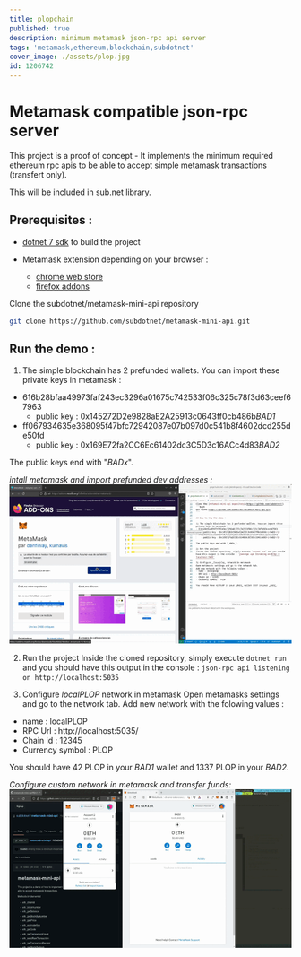 ```yaml
---
title: plopchain
published: true
description: minimum metamask json-rpc api server
tags: 'metamask,ethereum,blockchain,subdotnet'
cover_image: ./assets/plop.jpg
id: 1206742
---
```


# Metamask compatible json-rpc server

This project is a proof of concept - It implements the minimum required ethereum rpc apis to be able to accept simple metamask transactions (transfert only).

This will be included in sub.net library.

## Prerequisites : 
- [dotnet 7 sdk](https://dotnet.microsoft.com/en-us/download/dotnet/7.0) to build the project

- Metamask extension depending on your browser :
    - [chrome web store](https://chrome.google.com/webstore/detail/metamask/nkbihfbeogaeaoehlefnkodbefgpgknn)
    - [firefox addons](https://addons.mozilla.org/fr/firefox/addon/ether-metamask/)

Clone the subdotnet/metamask-mini-api repository
```bash
git clone https://github.com/subdotnet/metamask-mini-api.git
```

## Run the demo : 

1) The simple blockchain has 2 prefunded wallets. You can import these private keys in metamask : 
- 616b28bfaa49973faf243ec3296a01675c742533f06c325c78f3d63ceef67963  
    - public key : 0x145272D2e9828aE2A25913c0643ff0cb486b<i>BAD1</i>
- ff067934635e368095f47bfc72942087e07b097d0c541b8f4602dcd255de50fd
    - public key : 0x169E72fa2CC6Ec61402dc3C5D3c16ACc4d83<i>BAD2</i>

The public keys end with "_BADx_".

_intall metamask and import prefunded dev addresses :_
![configure metamask wallet](./assets/metamask-walletconfig.gif)

2) Run the project
Inside the cloned repository, simply execute `dotnet run` and you should have this output in the console : `json-rpc api listening on http://localhost:5035`

3) Configure _localPLOP_ network in metamask
Open metamasks settings and go to the network tab.
Add new network with the folowing values :
- name : localPLOP
- RPC Url : http://localhost:5035/
- Chain id : 12345
- Currency symbol : PLOP

You should have 42 PLOP in your _BAD1_ wallet and 1337 PLOP in your _BAD2_.

_Configure custom network in metamask and transfer funds:_
![configure metamask wallet](./assets/metamask-networkconfig.gif)

